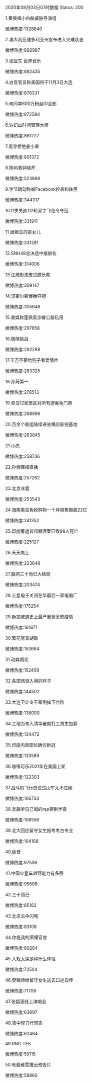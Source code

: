 2020年08月03日07时数据
Status: 200

1.秦昊唱小白船威胁导演组

微博热度:1328840

2.澳大利亚维多利亚州宣布进入灾难状态

微博热度:892987

3.张亚东 世界音乐

微博热度:882435

4.白宫官员称美国将于11月3日大选

微博热度:878331

5.何同学600万粉丝ID合影

微博热度:872584

6.许幻山时间管理大师

微博热度:861227

7.周寻拒绝姜小果

微博热度:801372

8.陈屿救钟晓芹

微博热度:523869

9.字节跳动称被Facebook抄袭和抹黑

微博热度:344317

10.11岁男孩112轮双字飞花令夺冠

微博热度:331911

11.唐嫣生的是女儿

微博热度:331281

12.SNH48总决选中报排名

微博热度:314006

13.江疏影漆皮过膝长靴

微博热度:309147

14.汉密尔顿爆胎夺冠

微博热度:305646

15.美媒称蓬佩奥涉嫌公器私用

微博热度:297658

16.极限挑战

微博热度:292298

17.千万不要给狗子看爱情片

微博热度:283325

18.孙芮第一

微博热度:278513

19.青岛12家景区对所有游客免门票

微博热度:268896

20.百余个剧组陆续进驻横店影视基地

微博热度:263845

21.小虎

微博热度:258736

22.孙俪薇娅直播

微博热度:257262

23.北京冰雹

微博热度:253543

24.海南离岛免税购物一个月销售额超22亿

微博热度:241352

25.印度旁遮普邦假酒案已致98人死亡

微博热度:225127

26.天天向上

微博热度:223646

27.脑洞三十而已大结局

微博热度:203474

28.三星电子关闭在华最后一家电脑厂

微博热度:175254

29.新加坡遇史上最严重登革热疫情

微博热度:161871

30.繁花官宣胡歌

微博热度:153664

31.动森烟花

微博热度:152459

32.各国旅游入境的样子

微博热度:144502

33.大连卫计专干晕倒摔下台阶

微博热度:138000

34.工地为考入清华暑期打工男生加薪

微博热度:134472

35.印度内政部长确诊新冠

微博热度:133589

36.咖啡可乐2021年在美国上架

微博热度:133303

37.战斗机飞行员说过山车太不过瘾

微博热度:106733

38.吴磊听自己唱的rap笑到半夜

微博热度:106556

39.北大回应留守女生报考考古专业

微博热度:104168

40.破音

微博热度:97506

41.中国火星车越野能力有多强

微博热度:95506

42.三十而已

微博热度:85162

43.北京云中闪电

微博热度:83108

44.你是我的荣耀官宣

微博热度:80264

45.入戏太深是种什么体验

微博热度:72504

46.樊锦诗给留守女生送去口述自传

微博热度:71708

47.张韶涵线上演唱会

微博热度:63697

48.雪中悍刀行预告

微博热度:62484

49.RNG TES

微博热度:59115

50.有翡破雪推云预告片

微博热度:58860

